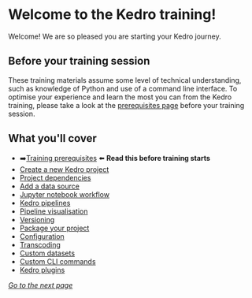 # Welcome to the Kedro training!
Welcome! We are so pleased you are starting your Kedro journey.

## Before your training session

These training materials assume some level of technical understanding, such as knowledge of Python and use of a command line interface. To optimise your experience and learn the most you can from the Kedro training, please take a look at the [prerequisites page](./02_prerequisites.md) before your training session. 

## What you'll cover

* :arrow_right:[Training prerequisites](./02_prerequisites.md) :arrow_left: **Read this before training starts**
* [Create a new Kedro project](./03_new_project.md)
* [Project dependencies](./04_dependencies.md)
* [Add a data source](./05_connect_data_sources.md)
* [Jupyter notebook workflow](./06_jupyter_notebook_workflow.md)
* [Kedro pipelines](./07_pipelines.md)
* [Pipeline visualisation](./08_visualisation.md)
* [Versioning](./09_versioning.md)
* [Package your project](./10_package_project.md)
* [Configuration](./11_configuration.md)
* [Transcoding](./12_transcoding.md)
* [Custom datasets](./13_custom_datasets.md)
* [Custom CLI commands](./14_custom_cli_commands.md)
* [Kedro plugins](./15_plugins.md)

_[Go to the next page](./02_prerequisites.md)_
